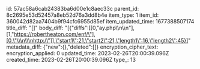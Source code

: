id: 57ac58a6cab24383ba6d00e1c8aec33c
parent_id: 8c2695e53d52457a8eb52d76a3dd8b4e
item_type: 1
item_id: 360042d82aa7404b9f94cfc6955d85ef
item_updated_time: 1677388507174
title_diff: "[]"
body_diff: "[{\"diffs\":[[0,\"ay.php\\\n\\\n\"],[1,\"https://robertheaton.com/enf/\"],[0,\"\\\n\\\nhttp:/\"]],\"start1\":21,\"start2\":21,\"length1\":16,\"length2\":45}]"
metadata_diff: {"new":{},"deleted":[]}
encryption_cipher_text: 
encryption_applied: 0
updated_time: 2023-02-26T20:00:39.096Z
created_time: 2023-02-26T20:00:39.096Z
type_: 13